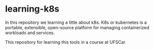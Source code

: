 # learning-k8s
In this repository we learning a little about k8s.
K8s or kubernetes is a portable, extensible, open-source platform for managing containerized workloads and services.

This repository for learning this tools in a course at UFSCar.
